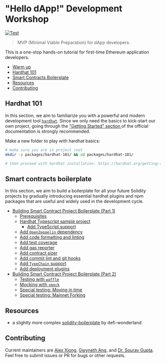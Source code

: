 # "Hello dApp!" Development Workshop

[![Test](https://github.com/BlockchainCourseNTU/hello-dapp/actions/workflows/test.yml/badge.svg)](https://github.com/BlockchainCourseNTU/hello-dapp/actions/workflows/test.yml)

> MVP (Minimal Viable Preparation) for dApp developers.

This is a one-stop hands-on tutorial for first-time Ethereum application developers.

- [Warm up](./warmup.md)
- [Hardhat 101](#hardhat-101)
- [Smart Contracts Boilerplate](#smart-contracts-boilerplate)
- [Resources](#resources)
- [Contributing](#contributing)

## Hardhat 101

In this section, we aim to familiarize you with a powerful and modern development tool [`hardhat`](https://github.com/nomiclabs/hardhat).
Since we only need the basics to kick-start our own project, going through the ["Getting Started" section ](https://hardhat.org/getting-started/) of the official documentation is strongly recommended.

Make a new folder to play with hardhat basics:

```sh
# make sure you are in project root
mkdir -p packages/hardhat-101/ && cd packages/hardhat-101/

# then proceed with hardhat installation: https://hardhat.org/getting-started/#installation
```

## Smart contracts boilerplate

In this section, we aim to build a boilerplate for all your future Solidity projects by gradually introducing essential hardhat plugins and npm packages that are useful and widely used in the development cycle.

- [Building Smart Contract Project Boilerplate (Part 1)](./boilerplate.md#building-smart-contract-project-boilerplate-part-1)
  - [Prerequisites](./boilerplate.md#prerequisites)
  - [Hardhat Typescript sample project](./boilerplate.md#hardhat-typescript-sample-project)
    - [Add TypeScript support](./boilerplate.md#add-typescript-support)
  - [Add `OpenZeppelin` dependency](./boilerplate.md#add-openzeppelin-dependency)
  - [Add code formatting and linting](./boilerplate.md#add-code-formatting-and-linting)
  - [Add test coverage](./boilerplate.md#add-test-coverage)
  - [Add gas reporter](./boilerplate.md#add-gas-reporter)
  - [Add contract sizer](./boilerplate.md#add-contract-sizer)
  - [Add commit lint and git hooks](./boilerplate.md#add-commit-lint-and-git-hooks)
  - [Add `TypeChain` support](./boilerplate.md#add-typechain-plugin)
  - [Add deployment plugins](./boilerplate.md#add-deployment-plugins)
- [Building Smart Contract Project Boilerplate (Part 2)](./boilerplate-part2.md#building-smart-contract-project-boilerplate-part-2)
  - [Testing with `waffle`](./boilerplate-part2.md#testing-with-waffle)
  - [Mocking with `smock`](./boilerplate-part2.md#mocking-with-smock)
  - [Special testing: Moving in time](./boilerplate-part2.md#special-testing-moving-in-time)
  - [Special testing: Mainnet Forking](./boilerplate-part2.md#special-testing-mainnet-forking)

## Resources

- a slightly more complex [solidity-boilerplate](https://github.com/defi-wonderland/solidity-boilerplate) by defi-wonderland

## Contributing

Current maintainers are [Alex Xiong](https://github.com/alxiong), [Gwyneth Ang](https://github.com/GwynethAXY), and [Dr. Sourav Gupta](https://github.com/sgsourav).
Feel free to submit issues or PR for bugs or other requests.
